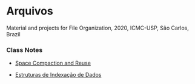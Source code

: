 # Arquivos
Material and projects for File Organization, 2020, ICMC-USP, São Carlos, Brazil

### Class Notes

- [Space Compaction and Reuse](https://github.com/yasmin-araujo/Arquivos/blob/master/Compactacao_e_Reuso_de_Espaco.md)

- [Estruturas de Indexação de Dados](https://github.com/yasmin-araujo/Arquivos/blob/master/Estruturas_de_Indexacao_de_Dados.md)

